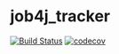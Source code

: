 # job4j_tracker

[![Build Status](https://travis-ci.com/CyberfuzZ-Apps/job4j_tracker.svg?branch=master)](https://travis-ci.com/CyberfuzZ-Apps/job4j_tracker)
[![codecov](https://codecov.io/gh/CyberfuzZ-Apps/job4j_tracker/branch/master/graph/badge.svg?token=CCBKDU02LK)](https://codecov.io/gh/CyberfuzZ-Apps/job4j_tracker)
